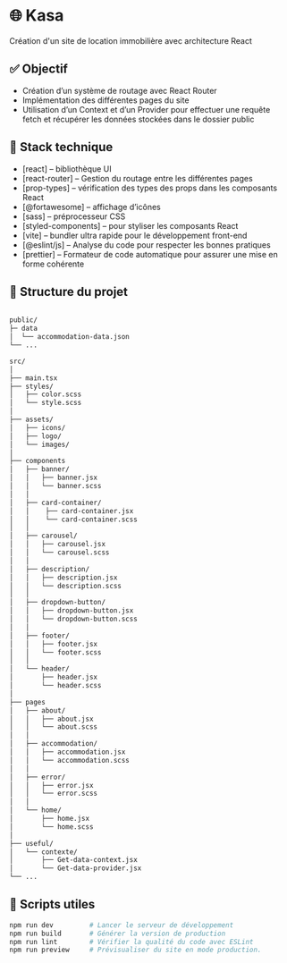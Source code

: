 # 🌐 Kasa

Création d'un site de location immobilière avec architecture React

## ✅ Objectif

- Création d’un système de routage avec React Router
- Implémentation des différentes pages du site
- Utilisation d’un Context et d’un Provider pour effectuer une requête fetch et récupérer les données stockées dans le dossier public

## 🚀 Stack technique

- [react] – bibliothèque UI
- [react-router] – Gestion du routage entre les différentes pages
- [prop-types] – vérification des types des props dans les composants React
- [@fortawesome] – affichage d’icônes
- [sass] – préprocesseur CSS
- [styled-components] – pour styliser les composants React
- [vite] – bundler ultra rapide pour le développement front-end
- [@eslint/js] – Analyse du code pour respecter les bonnes pratiques
- [prettier] – Formateur de code automatique pour assurer une mise en forme cohérente

## 📁 Structure du projet

```bash

public/
├─ data
│  └── accommodation-data.json
└── ...

src/
│
├── main.tsx
├── styles/
│   ├── color.scss
│   └── style.scss
│
├── assets/
│   ├── icons/
│   ├── logo/
│   └── images/
│
├── components
│   ├── banner/
│   │   ├── banner.jsx
│   │   └── banner.scss
│   │
│   ├── card-container/
│   │    ├── card-container.jsx
│   │    └── card-container.scss
│   │
│   ├── carousel/
│   │   ├── carousel.jsx
│   │   └── carousel.scss
│   │
│   ├── description/
│   │   ├── description.jsx
│   │   └── description.scss
│   │
│   ├── dropdown-button/
│   │   ├── dropdown-button.jsx
│   │   └── dropdown-button.scss
│   │
│   ├── footer/
│   │   ├── footer.jsx
│   │   └── footer.scss
│   │
│   └── header/
│       ├── header.jsx
│       └── header.scss
│
├── pages
│   ├── about/
│   │   ├── about.jsx
│   │   └── about.scss
│   │
│   ├── accommodation/
│   │   ├── accommodation.jsx
│   │   └── accommodation.scss
│   │
│   ├── error/
│   │   ├── error.jsx
│   │   └── error.scss
│   │
│   └── home/
│       ├── home.jsx
│       └── home.scss
│
├── useful/
│   └── contexte/
│       ├── Get-data-context.jsx
│       └── Get-data-provider.jsx
└── ...
```

## 🔧 Scripts utiles

```bash
npm run dev         # Lancer le serveur de développement
npm run build       # Générer la version de production
npm run lint        # Vérifier la qualité du code avec ESLint
npm run preview     # Prévisualiser du site en mode production.
```
